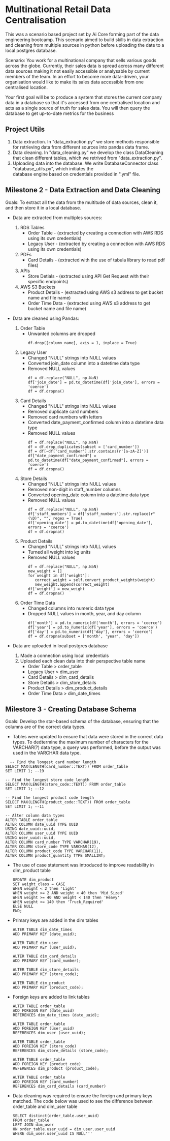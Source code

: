 # Multinational Retail Data Centralisation

This was a scenario based project set by Ai Core forming part of the data engineering bootcamp. This scenario aimed to build skills in data extraction and cleaning from multiple sources in python before uploading the date to a local postgres database.

Scenario: You work for a multinational company that sells various goods across the globe. Currently, their sales data is spread across many different data sources making it not easily accessible or analysable by current members of the team. In an effort to become more data-driven, your organisation would like to make its sales data accessible from one centralised location.

Your first goal will be to produce a system that stores the current company data in a database so that it's accessed from one centralised location and acts as a single source of truth for sales data. You will then query the database to get up-to-date metrics for the business


## Project Utils
  1. Data extraction. In "data_extraction.py" we store methods responsible for retrieving data from different sources         into pandas data frame.
  2. Data cleaning. In "data_cleaning.py" we develop the class DataCleaning that clean different tables, which we 
     retrived from "data_extraction.py".
  3. Uploading data into the database. We write DatabaseConnector class "database_utils.py", which initiates the       
     database engine based on credentials provided in ".yml" file.


## Milestone 2 - Data Extraction and Data Cleaning
Goals: To extract all the data from the multitude of data sources, clean it, and then store it in a local database.
  
  - Data are extracted from multiples sources:
    1. RDS Tables
        - Order Table - (extracted by creating a connection with AWS RDS using its own credentials)
        - Legacy User - (extracted by creating a connection with AWS RDS using its own credentials)
    2. PDFs
        - Card Details - (extracted with the use of tabula library to read pdf files)
    3. APIs
        - Store Detials - (extracted using API Get Request with their specific endpoints)
    4. AWS S3 Buckets
        - Product Details - (extracted using AWS s3 address to get bucket name and file name)
        - Order Time Data - (extracted using AWS s3 address to get bucket name and file name)
            
  - Data are cleaned using Pandas:
    1. Order Table
       - Unwanted columns are dropped
         ```
         df.drop([column_name], axis = 1, inplace = True)
         ```
    2. Legacy User
       - Changed "NULL" strings into NULL values
       - Converted join_date column into a datetime data type
       - Removed NULL values
         ```
         df = df.replace("NULL", np.NaN)
         df['join_date'] = pd.to_datetime(df['join_date'], errors = 'coerce')
         df = df.dropna()
         ```
    3. Card Details
       - Changed "NULL" strings into NULL values
       - Removed duplicate card numbers
       - Removed card numbers with letters
       - Converted date_payment_confirmed column into a datetime data type
       - Removed NULL values
         ```
         df = df.replace("NULL", np.NaN)
         df = df.drop_duplicates(subset = ['card_number'])
         df = df[~df['card_number'].str.contains(r'[a-zA-Z]')]
         df["date_payment_confirmed"] = pd.to_datetime(df["date_payment_confirmed"], errors = 'coerce')
         df = df.dropna()
         ```
    4. Store Details
       - Changed "NULL" strings into NULL values
       - Removed non-digit in staff_number columns
       - Converted opening_date column into a datetime data type
       - Removed NULL values
         ```
         df = df.replace("NULL", np.NaN)
         df['staff_numbers'] = df['staff_numbers'].str.replace(r"(\D)", "", regex = True)
         df['opening_date'] = pd.to_datetime(df['opening_date'], errors = 'coerce')
         df = df.dropna()
         ```
    5. Product Details
       - Changed "NULL" strings into NULL values
       - Turned all weight into kg units
       - Removed NULL values
         ```
         df = df.replace("NULL", np.NaN)
         new_weight = []
         for weight in df['weight']:
            correct_weight = self.convert_product_weights(weight)
            new_weight.append(correct_weight)
         df['weight'] = new_weight
         df = df.dropna()
         ```
    6. Order Time Data
       - Changed columns into numeric data type
       - Dropped NULL values in month, year, and day column
         ```
         df['month'] = pd.to_numeric(df['month'], errors = 'coerce')
         df['year'] = pd.to_numeric(df['year'], errors = 'coerce')
         df['day'] = pd.to_numeric(df['day'], errors = 'coerce')
         df = df.dropna(subset = ['month', 'year', 'day'])
         ```
         
  - Data are uploaded in local postgres database
    1. Made a connection using local credentials
    2. Uploaded each clean data into their perspective table name
       - Order Table > order_table
       - Legacy User > dim_user
       - Card Details > dim_card_details
       - Store Details > dim_store_details
       - Product Details > dim_product_details
       - Order Time Data > dim_date_times


## Milestore 3 - Creating Database Schema
Goals: Develop the star-based schema of the database, ensuring that the columns are of the correct data types.
- Tables were updated to ensure that data were stored in the correct data types. To dedtermine the maximum number of characters for the VARCHAR(?) data type, a query was performed, before the output was used in the VARCHAR data type.
```
  -- Find the longest card number length
SELECT MAX(LENGTH(card_number::TEXT)) FROM order_table
SET LIMIT 1; --19

-- Find the longest store code length
SELECT MAX(LENGTH(store_code::TEXT)) FROM order_table
SET LIMIT 1; --12

-- Find the longest product code length
SELECT MAX(LENGTH(product_code::TEXT)) FROM order_table
SET LIMIT 1; --11

-- Alter column data types
ALTER TABLE order_table
ALTER COLUMN date_uuid TYPE UUID
USING date_uuid::uuid,
ALTER COLUMN user_uuid TYPE UUID
USING user_uuid::uuid,
ALTER COLUMN card_number TYPE VARCHAR(19),
ALTER COLUMN store_code TYPE VARCHAR(12),
ALTER COLUMN product_code TYPE VARCHAR(11),
ALTER COLUMN product_quantity TYPE SMALLINT;
```
- The use of case statement was introduced to improve readability in dim_product table
  ```
  UPDATE dim_product
  SET weight_class = CASE
  WHEN weight < 2 then 'Light'
  WHEN weight >= 2 AND weight < 40 then 'Mid_Sized'
  WHEN weight >= 40 AND weight < 140 then 'Heavy'
  WHEN weight >= 140 then 'Truck_Required'
  ELSE NULL
  END;
  ```
- Primary keys are added in the dim tables
  ```
  ALTER TABLE dim_date_times
  ADD PRIMARY KEY (date_uuid);
  
  ALTER TABLE dim_user
  ADD PRIMARY KEY (user_uuid);
  
  ALTER TABLE dim_card_details
  ADD PRIMARY KEY (card_number);
  
  ALTER TABLE dim_store_details
  ADD PRIMARY KEY (store_code);
  
  ALTER TABLE dim_product
  ADD PRIMARY KEY (product_code);
  ```
- Foreign keys are added to link tables
  ```
  ALTER TABLE order_table
  ADD FOREIGN KEY (date_uuid)
  REFERENCES dim_date_times (date_uuid);
  
  ALTER TABLE order_table
  ADD FOREIGN KEY (user_uuid)
  REFERENCES dim_user (user_uuid); 
  
  ALTER TABLE order_table
  ADD FOREIGN KEY (store_code)
  REFERENCES dim_store_details (store_code);
  
  ALTER TABLE order_table
  ADD FOREIGN KEY (product_code)
  REFERENCES dim_product (product_code);
  
  ALTER TABLE order_table
  ADD FOREIGN KEY (card_number)
  REFERENCES dim_card_details (card_number)
  ```
- Data cleaning was required to ensure the foreign and primary keys matched. The code below was used to see the difference between order_table and dim_user table
  ```
  SELECT distinct(order_table.user_uuid)
  FROM order_table
  LEFT JOIN dim_user
  ON order_table.user_uuid = dim_user.user_uuid
  WHERE dim_user.user_uuid IS NULL'''
  ```
